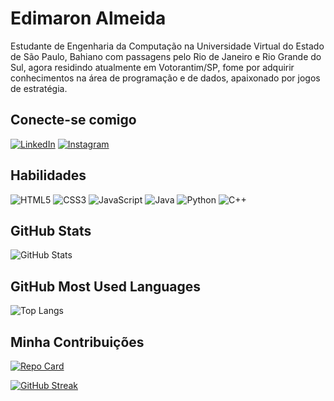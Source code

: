 # Edimaron Almeida

Estudante de Engenharia da Computação na Universidade Virtual do Estado de São Paulo, Bahiano com passagens pelo Rio de Janeiro e Rio Grande do Sul, agora residindo atualmente em Votorantim/SP, fome por adquirir conhecimentos na área de programação e de dados, apaixonado por jogos de estratégia.  

## Conecte-se comigo

[![LinkedIn](https://img.shields.io/badge/LinkedIn-000?style=for-the-badge&logo=linkedin&logoColor=0E76A8)](https://www.linkedin.com/in/edimaron-almeida/)
[![Instagram](https://img.shields.io/badge/Instagram-000?style=for-the-badge&logo=instagram)](https://www.instagram.com/edimaronalmeida/)

## Habilidades 

![HTML5](https://img.shields.io/badge/HTML5-000?style=for-the-badge&logo=html5)
![CSS3](https://img.shields.io/badge/CSS3-000?style=for-the-badge&logo=css3&logoColor=264CE4)
![JavaScript](https://img.shields.io/badge/JavaScript-000?style=for-the-badge&logo=javascript)
![Java](https://img.shields.io/badge/Java-000?style=for-the-badge&logo=java)
![Python](https://img.shields.io/badge/Python-000?style=for-the-badge&logo=python)
![C++](https://img.shields.io/badge/C%2B%2B-000?style=for-the-badge&logo=c%2B%2B&logoColor=00599C)

## GitHub Stats

![GitHub Stats](https://github-readme-stats.vercel.app/api?username=edimaron&theme=transparent&bg_color=000&border_color=30A3DC&show_icons=true&icon_color=30A3DC&title_color=BLUE&text_color=FFF)

## GitHub Most Used Languages

![Top Langs](https://github-readme-stats-git-masterrstaa-rickstaa.vercel.app/api/top-langs/?username=edimaron&bg_color=000&border_color=30A3DC&title_color=BLUE&text_color=FFF)


## Minha Contribuições

[![Repo Card](https://github-readme-stats.vercel.app/api/pin/?username=edimaron&repo=dio-lab-open-source&bg_color=000&border_color=30A3DC&show_icons=true&icon_color=30A3DC&title_color=BLUE&text_color=FFF)](https://github.com/edimaron/dio-lab-open-source)

[![GitHub Streak](https://streak-stats.demolab.com/?user=edimaron&theme=bear&background=000&border=30A3DC&dates=FFF)](https://git.io/edimaron)